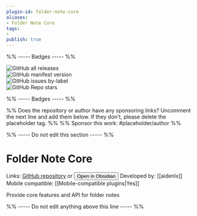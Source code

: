 ```yaml
---
plugin-id: folder-note-core
aliases:
- Folder Note Core
tags: 
- 
publish: true
---
```


%% ----- Badges ----- %%

![GitHub all releases](https://img.shields.io/github/downloads/aidenlx/folder-note-core/total?color=573E7A&logo=github&style=for-the-badge)   
![GitHub manifest version](https://img.shields.io/github/manifest-json/v/aidenlx/folder-note-core?color=573E7A&logo=github&style=for-the-badge)   
![GitHub issues by-label](https://img.shields.io/github/issues/aidenlx/folder-note-core/help%20wanted?color=573E7A&logo=github&style=for-the-badge)   
![GitHub Repo stars](https://img.shields.io/github/stars/aidenlx/folder-note-core?color=573E7A&logo=github&style=for-the-badge)

%% ----- Badges ----- %%

%% Does the repository or author have any sponsoring links? Uncomment the next line and add them below. If they don't, please delete the placeholder tag. %%
%% Sponsor this work: #placeholder/author %%

%% ----- Do not edit this section ----- %%

# Folder Note Core

Links: [GitHub repository](https://github.com/aidenlx/folder-note-core) or [<button id=HH>Open in Obsidian</button>](obsidian://goto-plugin?id=folder-note-core)
Developed by: [[aidenlx]]
Mobile compatible: [[Mobile-compatible plugins|Yes]]

Provide core features and API for folder notes

%% ----- Do not edit anything above this line ----- %% 
